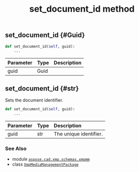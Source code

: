 ﻿---
title: set_document_id method
second_title: Aspose.CAD for Python via .NET API References
description: 
type: docs
weight: 80
url: /python-net/aspose.cad.xmp.schemas.xmpmm/xmpmediamanagementpackage/set_document_id/
is_root: false
---

## set_document_id {#Guid}





```python
def set_document_id(self, guid):
    ...
```


| Parameter | Type | Description |
| :- | :- | :- |
| guid | Guid |  |


## set_document_id {#str}

Sets the document identifier.



```python
def set_document_id(self, guid):
    ...
```


| Parameter | Type | Description |
| :- | :- | :- |
| guid | str | The unique identifier. |



### See Also
* module [`aspose.cad.xmp.schemas.xmpmm`](../../)
* class [`XmpMediaManagementPackage`](/cad/python-net/aspose.cad.xmp.schemas.xmpmm/xmpmediamanagementpackage)
